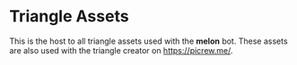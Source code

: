 # Triangle Assets
This is the host to all triangle assets used with the **melon** bot. These assets are also used with the triangle creator on https://picrew.me/.
